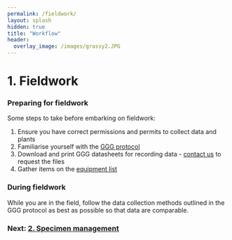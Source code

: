 ```yaml
---
permalink: /fieldwork/
layout: splash
hidden: true
title: "Workflow"
header:
  overlay_image: /images/grassy2.JPG
---
```


# 1. Fieldwork

### Preparing for fieldwork
Some steps to take before embarking on fieldwork: 

1. Ensure you have correct permissions and permits to collect data and plants
2. Familiarise yourself with the [GGG protocol](https://protocolexchange.researchsquare.com/article/pex-1905/v1)
3. Download and print GGG datasheets for recording data - [contact us](/contact/) to request the files
4. Gather items on the [equipment list](/equipment/)

### During fieldwork

While you are in the field, follow the data collection methods outlined in the GGG protocol as best as possible so that data are comparable.


### Next: [2. Specimen management](/collections/)
